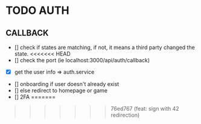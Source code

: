 # TODO AUTH

## CALLBACK
- [] check if states are matching, if not, it means a third party changed the state.
<<<<<<< HEAD
- [] check the port (ie localhost:3000/api/auth/callback)
- [x] get the user info => auth.service
- [] onboarding if user doesn't already exist
- [] else redirect to homepage or game
- [] 2FA
=======
>>>>>>> 76ed767 (feat: sign  with 42 redirection)
